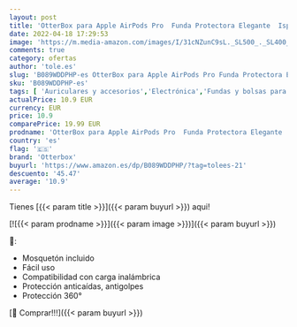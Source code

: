 ```yaml
---
layout: post
title: 'OtterBox para Apple AirPods Pro  Funda Protectora Elegante  Ispra Series - Transparente/Gris'
date: 2022-04-18 17:29:53
image: 'https://m.media-amazon.com/images/I/31cNZunC9sL._SL500_._SL400_.jpg'
comments: true
category: ofertas
author: 'tole.es'
slug: 'B089WDDPHP-es OtterBox para Apple AirPods Pro Funda Protectora Elegante...'
sku: 'B089WDDPHP-es'
tags: [ 'Auriculares y accesorios','Electrónica','Fundas y bolsas para auriculares','apple','otterbox','🇪🇸', ]
actualPrice: 10.9 EUR
currency: EUR
price: 10.9
comparePrice: 19.99 EUR
prodname: 'OtterBox para Apple AirPods Pro  Funda Protectora Elegante  Ispra Series - Transparente/Gris'
country: 'es'
flag: '🇪🇸'
brand: 'Otterbox'
buyurl: 'https://www.amazon.es/dp/B089WDDPHP/?tag=tolees-21'
descuento: '45.47'
average: '10.9'
---
```


Tienes [{{< param title >}}]({{< param buyurl >}}) aqui!

[![{{< param prodname >}}]({{< param image >}})]({{< param buyurl >}})

🔎:

- Mosquetón incluido
- Fácil uso
- Compatibilidad con carga inalámbrica
- Protección anticaídas, antigolpes
- Protección 360°

[🛒 Comprar!!!]({{< param buyurl >}})
